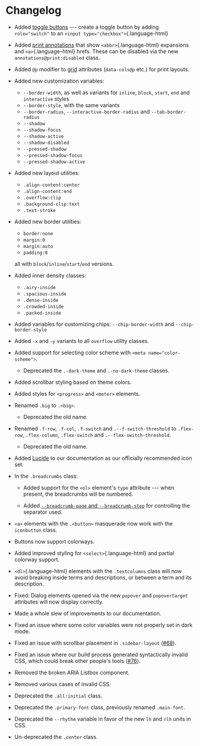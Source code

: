 # Changelog

- Added [toggle buttons](/docs/aria#toggle-switch) ---
  create a toggle button by adding `role="switch"`
  to an `<input type="checkbox">`{.language-html}

- Added [print annotations](/docs/layout#printing)
  that show `<abbr>`{.language-html} expansions and `<a>`{.language-html} hrefs.
  These can be disabled via the new `annotations@print:disabled` class.

- Added `@p` modifier to [grid](/docs/grid) attributes (`data-cols@p` etc.)
  for print layouts.

- Added new customization variables:

  - `--border-width`, as well as variants for `inline`, `block`, `start`, `end`
    and `interactive` styles
  - `--border-style`, with the same variants
  - `--border-radius`, `--interactive-border-radius` and `--tab-border-radius`
  - `--shadow`
  - `--shadow-focus`
  - `--shadow-active`
  - `--shadow-disabled`
  - `--pressed-shadow`
  - `--pressed-shadow-focus`
  - `--pressed-shadow-active`

- Added new layout utilities:

  - `.align-content:center`
  - `.align-content:end`
  - `.overflow:clip`
  - `.background-clip:text`
  - `.text-stroke`

- Added new border utilities:

  - `border:none`
  - `margin:0`
  - `margin:auto`
  - `padding:0`

  all with `block`/`inline`/`start`/`end` versions.

- Added inner density classes:

  - `.airy-inside`
  - `.spacious-inside`
  - `.dense-inside`
  - `.crowded-inside`
  - `.packed-inside`

- Added variables for customizing chips:
  `--chip-border-width` and `--chip-border-style`

- Added `-x` and `-y` variants to all `overflow` utility classes.

- Added support for selecting color scheme with `<meta name="color-scheme">`.

  - Deprecated the `.-dark-theme` and `.-no-dark-theme` classes.

- Added scrollbar styling based on theme colors.

- Added styles for `<progress>` and `<meter>` elements.

- Renamed `.big` to `.<big>`.

  - Deprecated the old name.

- Renamed `.f-row`, `.f-col`, `.f-switch` and `.--f-switch-threshold`
  to `.flex-row`, `.flex-column`, `.flex-switch` and `.--flex-switch-threshold`.

  - Deprecated the old name.

- Added [Lucide](https://lucide.dev) to our documentation as
  our officially recommended icon set.

- In the `.breadcrumbs` class:

  - Added support for the `<ol>` element's `type` attribute ---
    when present, the breadcrumbs will be numbered.

  - Added [`--breadcrumb-page` and `--breadcrumb-step`](/docs/variables#markers)
    for controlling the separator used.

- `<a>` elements with the `.<button>` masquerade
  now work with the `iconbutton` class.

- Buttons now support colorways.

- Added improved styling for `<select>`{.language-html} and partial colorway support.

- `<dl>`{.language-html} elements with the `.textcolumns` class will now avoid
  breaking inside terms and descriptions, or between a term and its description.

- Fixed: Dialog elements opened via the new `popover` and `popovertarget`
  attributes will now display correctly.

- Made a whole slew of improvements to our documentation.

- Fixed an issue where some color variables were not properly set in dark mode.

- Fixed an issue with scrollbar placement in `.sidebar-layout`
  ([#68](https://github.com/bigskysoftware/missing/issues/68)).

- Fixed an issue where our build process generated syntactically invalid CSS,
  which could break other people's tools
  ([#76](https://github.com/bigskysoftware/missing/issues/76)).

- Removed the broken ARIA Listbox component.

- Removed various cases of invalid CSS.

- Deprecated the `.all:initial` class.

- Deprecated the `.primary-font` class, previously renamed `.main-font`.

- Deprecated the `--rhythm` variable
  in favor of the new `lh` and `rlh` units in CSS.

- Un-deprecated the `.center` class.
